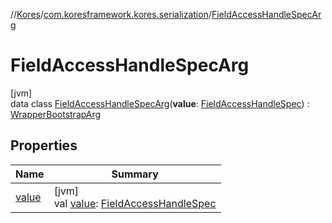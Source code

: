 //[Kores](../../../index.md)/[com.koresframework.kores.serialization](../index.md)/[FieldAccessHandleSpecArg](index.md)

# FieldAccessHandleSpecArg

[jvm]\
data class [FieldAccessHandleSpecArg](index.md)(**value**: [FieldAccessHandleSpec](../../com.koresframework.kores.common/-field-access-handle-spec/index.md)) : [WrapperBootstrapArg](../-wrapper-bootstrap-arg/index.md)

## Properties

| Name | Summary |
|---|---|
| [value](value.md) | [jvm]<br>val [value](value.md): [FieldAccessHandleSpec](../../com.koresframework.kores.common/-field-access-handle-spec/index.md) |

